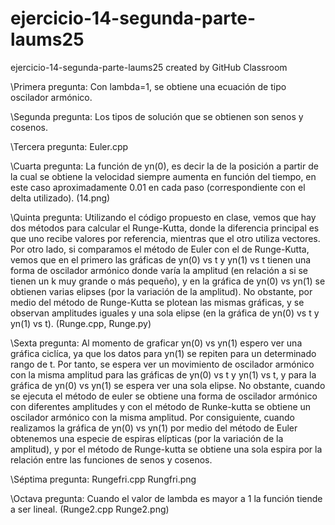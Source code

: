 # ejercicio-14-segunda-parte-laums25
ejercicio-14-segunda-parte-laums25 created by GitHub Classroom


\Primera pregunta: Con lambda=1, se obtiene una ecuación de tipo oscilador armónico.

\Segunda pregunta: Los tipos de solución que se obtienen son senos y cosenos.

\Tercera pregunta: Euler.cpp

\Cuarta pregunta: La función de yn(0), es decir la de la posición a partir de la cual se obtiene la velocidad siempre aumenta en función del tiempo, en este caso aproximadamente 0.01 en cada paso (correspondiente con el delta utilizado). (14.png)

\Quinta pregunta: Utilizando el código propuesto en clase, vemos que hay dos métodos para calcular el Runge-Kutta, donde la diferencia principal es que uno recibe valores por referencia, mientras que el otro utiliza vectores. Por otro lado, si comparamos el método de Euler con el de Runge-Kutta, vemos que en el primero las gráficas de yn(0) vs t y yn(1) vs t tienen una forma de oscilador armónico donde varía la amplitud (en relación a si se tienen un k muy grande o más pequeño), y en la gráfica de yn(0) vs yn(1) se obtienen varias elipses (por la variación de la amplitud). No obstante, por medio del método de Runge-Kutta se plotean las mismas gráficas, y se observan amplitudes iguales y una sola elipse (en la gráfica de yn(0) vs t y yn(1) vs t).  (Runge.cpp, Runge.py)

\Sexta pregunta: Al momento de graficar yn(0) vs yn(1) espero ver una gráfica ciclíca, ya que los datos para yn(1) se repiten para un determinado rango de t. Por tanto, se espera ver un movimiento de oscilador armónico con la misma amplitud para las gráficas de yn(0) vs t y yn(1) vs t, y para la gráfica de yn(0) vs yn(1) se espera ver una sola elipse. No obstante, cuando se ejecuta el método de euler se obtiene una forma de oscilador armónico con diferentes amplitudes y con el método de Runke-kutta se obtiene un oscilador armónico con la misma amplitud. Por consiguiente, cuando realizamos la gráfica de yn(0) vs yn(1) por medio del método de Euler obtenemos una especie de espiras elípticas (por la variación de la amplitud), y por el método de Runge-kutta se obtiene una sola espira por la relación entre las funciones de senos y cosenos.

\Séptima pregunta: Rungefri.cpp Rungfri.png

\Octava pregunta: Cuando el valor de lambda es mayor a 1 la función tiende a ser lineal. (Runge2.cpp Runge2.png)

